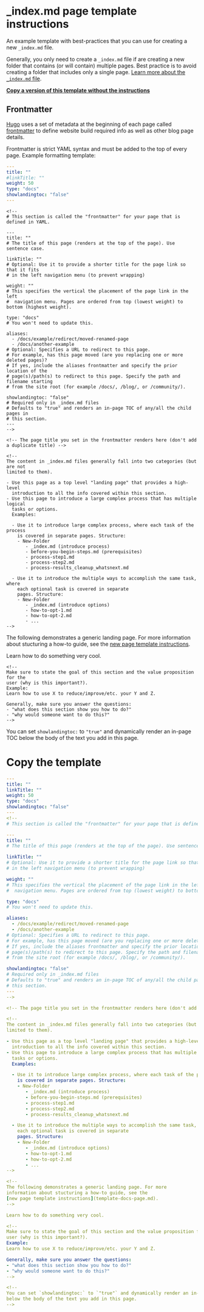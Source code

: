# _index.md page template instructions

An example template with best-practices that you can use for creating a
new `_index.md` file.

Generally, you only need to create a `_index.md` file if are creating a new
folder that contains (or will contain) multiple pages. Best practice is to
avoid creating a folder that includes only a single page.
[Learn more about the `_index.md` file](https://gohugo.io/content-management/organization/#index-pages-_indexmd).

[**Copy a version of this template without the instructions**](#copy-the-template)

## Frontmatter

[Hugo](https://gohugo.io/) uses a set of metadata at the beginning of each page
called [frontmatter](https://gohugo.io/content-management/front-matter/)
to define website build required info as well as other blog page details.

Frontmatter is strict YAML syntax and must be added to the top of every
page. Example formatting template:

```yaml
---
title: ""
#linkTitle: ""
weight: 50
type: "docs"
showlandingtoc: "false"
---
```
```
<!--
# This section is called the "frontmatter" for your page that is defined in YAML.

---
title: ""
# The title of this page (renders at the top of the page). Use sentence case.

linkTitle: ""
# Optional: Use it to provide a shorter title for the page link so that it fits
# in the left navigation menu (to prevent wrapping)

weight: ""
# This specifies the vertical the placement of the page link in the left
#  navigation menu. Pages are ordered from top (lowest weight) to bottom (highest weight).

type: "docs"
# You won't need to update this.

aliases:
  - /docs/example/redirect/moved-renamed-page
  - /docs/another-example
# Optional: Specifies a URL to redirect to this page.
# For example, has this page moved (are you replacing one or more deleted pages)?
# If yes, include the aliases frontmatter and specify the prior location of the
# page(s)/path(s) to redirect to this page. Specify the path and filename starting
# from the site root (for example /docs/, /blog/, or /community/).

showlandingtoc: "false"
# Required only in _index.md files
# Defaults to "true" and renders an in-page TOC of any/all the child pages in
# this section.
---
-->
```
```
<!-- The page title you set in the frontmatter renders here (don't add a duplicate title) -->
```
```
<!--
The content in _index.md files generally fall into two categories (but are not
limited to them).

- Use this page as a top level "landing page" that provides a high-level
  introduction to all the info covered within this section.
- Use this page to introduce a large complex process that has multiple logical
  tasks or options.
  Examples:

  - Use it to introduce large complex process, where each task of the process
    is covered in separate pages. Structure:
    - New-Folder
       - _index.md (introduce process)
       - before-you-begin-steps.md (prerequisites)
       - process-step1.md
       - process-step2.md
       - process-results_cleanup_whatsnext.md

  - Use it to introduce the multiple ways to accomplish the same task, where
    each optional task is covered in separate
    pages. Structure:
    - New-Folder
       - _index.md (introduce options)
       - how-to-opt-1.md
       - how-to-opt-2.md
       - ...
-->
```

The following demonstrates a generic landing page. For more
information about stucturing a how-to guide, see the
[new page template instructions](template-docs-page.md).

Learn how to do something very cool.

```
<!--
Make sure to state the goal of this section and the value proposition for the
user (why is this important?).
Example:
Learn how to use X to reduce/improve/etc. your Y and Z.

Generally, make sure you answer the questions:
- "what does this section show you how to do?"
- "why would someone want to do this?"
-->
```

You can set `showlandingtoc:` to `"true"` and dynamically render an in-page TOC
below the body of the text you add in this page.

# Copy the template
```yaml
---
title: ""
linkTitle: ""
weight: 50
type: "docs"
showlandingtoc: "false"
---
<!--
# This section is called the "frontmatter" for your page that is defined in YAML.

---
title: ""
# The title of this page (renders at the top of the page). Use sentence case.

linkTitle: ""
# Optional: Use it to provide a shorter title for the page link so that it fits
# in the left navigation menu (to prevent wrapping)

weight: ""
# This specifies the vertical the placement of the page link in the left
#  navigation menu. Pages are ordered from top (lowest weight) to bottom (highest weight).

type: "docs"
# You won't need to update this.

aliases:
  - /docs/example/redirect/moved-renamed-page
  - /docs/another-example
# Optional: Specifies a URL to redirect to this page.
# For example, has this page moved (are you replacing one or more deleted pages)?
# If yes, include the aliases frontmatter and specify the prior location of the
# page(s)/path(s) to redirect to this page. Specify the path and filename starting
# from the site root (for example /docs/, /blog/, or /community/).

showlandingtoc: "false"
# Required only in _index.md files
# Defaults to "true" and renders an in-page TOC of any/all the child pages in
# this section.
---
-->

<!-- The page title you set in the frontmatter renders here (don't add a duplicate title) -->

<!--
The content in _index.md files generally fall into two categories (but are not
limited to them).

- Use this page as a top level "landing page" that provides a high-level
  introduction to all the info covered within this section.
- Use this page to introduce a large complex process that has multiple logical
  tasks or options.
  Examples:

  - Use it to introduce large complex process, where each task of the process
    is covered in separate pages. Structure:
    - New-Folder
       - _index.md (introduce process)
       - before-you-begin-steps.md (prerequisites)
       - process-step1.md
       - process-step2.md
       - process-results_cleanup_whatsnext.md

  - Use it to introduce the multiple ways to accomplish the same task, where
    each optional task is covered in separate
    pages. Structure:
    - New-Folder
       - _index.md (introduce options)
       - how-to-opt-1.md
       - how-to-opt-2.md
       - ...
-->

<!--
The following demonstrates a generic landing page. For more
information about stucturing a how-to guide, see the
[new page template instructions](template-docs-page.md).
-->

Learn how to do something very cool.

<!--
Make sure to state the goal of this section and the value proposition for the
user (why is this important?).
Example:
Learn how to use X to reduce/improve/etc. your Y and Z.

Generally, make sure you answer the questions:
- "what does this section show you how to do?"
- "why would someone want to do this?"
-->

<!--
You can set `showlandingtoc:` to `"true"` and dynamically render an in-page TOC
below the body of the text you add in this page.
-->
```
